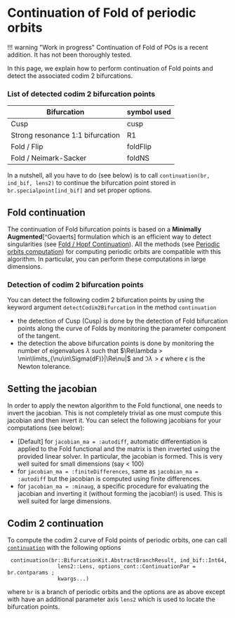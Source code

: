 # Continuation of Fold of periodic orbits

!!! warning "Work in progress"
    Continuation of Fold of POs is a recent addition. It has not been thoroughly tested.

In this page, we explain how to perform continuation of Fold points and detect the associated codim 2 bifurcations.

### List of detected codim 2 bifurcation points
|Bifurcation|symbol used|
|---|---|
| Cusp | cusp |
| Strong resonance 1:1 bifurcation | R1 |
| Fold / Flip| foldFlip |
| Fold / Neimark-Sacker | foldNS |

In a nutshell, all you have to do (see below) is to call `continuation(br, ind_bif, lens2)` to continue the bifurcation point stored in `br.specialpoint[ind_bif]` and set proper options.

## Fold continuation

The continuation of Fold bifurcation points is based on a **Minimally Augmented**[^Govaerts] formulation which is an efficient way to detect singularities (see [Fold / Hopf Continuation](@ref)). All the methods (see [Periodic orbits computation](@ref)) for computing periodic orbits are compatible with this algorithm. In particular, you can perform these computations in large dimensions.

### Detection of codim 2 bifurcation points

You can detect the following codim 2 bifurcation points by using the keyword argument `detectCodim2Bifurcation` in the method `continuation` 

- the detection of Cusp (Cusp) is done by the detection of Fold bifurcation points along the curve of Folds by monitoring the parameter component of the tangent.
- the detection the above bifurcation points is done by monitoring the number of eigenvalues $\lambda$ such that $\Re\lambda > \min\limits_{\nu\in\Sigma(dF)}|\Re\nu|$ and $\Im\lambda > \epsilon$ where $\epsilon$ is the Newton tolerance.

## Setting the jacobian

In order to apply the newton algorithm to the Fold functional, one needs to invert the jacobian. This is not completely trivial as one must compute this jacobian and then invert it. You can select the following jacobians for your computations (see below):

- [Default] for `jacobian_ma = :autodiff`, automatic differentiation is applied to the Fold functional and the matrix is then inverted using the provided linear solver. In particular, the jacobian is formed. This is very well suited for small dimensions  (say < 100)
- for `jacobian_ma = :finiteDifferences`, same as `jacobian_ma = :autodiff` but the jacobian is computed using finite differences.
- for `jacobian_ma = :minaug`, a specific procedure for evaluating the jacobian and inverting it (without forming the jacobian!) is used. This is well suited for large dimensions.

## Codim 2 continuation

To compute the codim 2 curve of Fold points of periodic orbits, one can call [`continuation`](@ref) with the following options

```@docs
 continuation(br::BifurcationKit.AbstractBranchResult, ind_bif::Int64,
				lens2::Lens, options_cont::ContinuationPar = br.contparams ;
				kwargs...)
```

where `br` is a branch of periodic orbits and the options are as above except with have an additional parameter axis `lens2` which is used to locate the bifurcation points.
